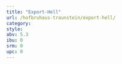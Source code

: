 ```yaml
---
title: "Export-Hell"
url: /hofbruhaus-traunstein/export-hell/
category: 
style: 
abv: 5.3
ibu: 0
srm: 0
upc: 0
---
```


